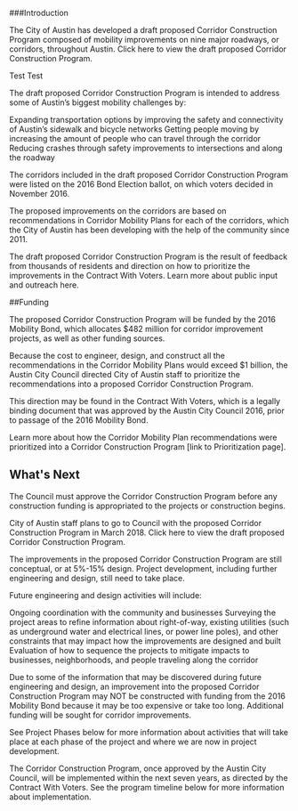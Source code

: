 ###Introduction

 
The City of Austin has developed a draft proposed Corridor Construction Program composed of mobility improvements on nine major roadways, or corridors, throughout Austin. Click here to view the draft proposed Corridor Construction Program.

Test Test

The draft proposed Corridor Construction Program is intended to address some of Austin’s biggest mobility challenges by:

Expanding transportation options by improving the safety and connectivity of Austin’s sidewalk and bicycle networks
Getting people moving by increasing the amount of people who can travel through the corridor
Reducing crashes through safety improvements to intersections and along the roadway

The corridors included in the draft proposed Corridor Construction Program were listed on the 2016 Bond Election ballot, on which voters decided in November 2016.

The proposed improvements on the corridors are based on recommendations in Corridor Mobility Plans for each of the corridors, which the City of Austin has been developing with the help of the community since 2011.

The draft proposed Corridor Construction Program is the result of feedback from thousands of residents and direction on how to prioritize the improvements in the Contract With Voters. Learn more about public input and outreach here.

##Funding

The proposed Corridor Construction Program will be funded by the 2016 Mobility Bond, which allocates $482 million for corridor improvement projects, as well as other funding sources.

Because the cost to engineer, design, and construct all the recommendations in the Corridor Mobility Plans would exceed $1 billion, the Austin City Council directed City of Austin staff to prioritize the recommendations into a proposed Corridor Construction Program.

This direction may be found in the Contract With Voters, which is a legally binding document that was approved by the Austin City Council 2016, prior to passage of the 2016 Mobility Bond.

Learn more about how the Corridor Mobility Plan recommendations were prioritized into a Corridor Construction Program [link to Prioritization page].


## What's Next


The Council must approve the Corridor Construction Program before any construction funding is appropriated to the projects or construction begins.

City of Austin staff plans to go to Council with the proposed Corridor Construction Program in March 2018. Click here to view the draft proposed Corridor Construction Program.

The improvements in the proposed Corridor Construction Program are still conceptual, or at 5%-15% design. Project development, including further engineering and design, still need to take place.

Future engineering and design activities will include:

Ongoing coordination with the community and businesses
Surveying the project areas to refine information about right-of-way, existing utilities (such as underground water and electrical lines, or power line poles), and other constraints that may impact how the improvements are designed and built
Evaluation of how to sequence the projects to mitigate impacts to businesses, neighborhoods, and people traveling along the corridor

Due to some of the information that may be discovered during future engineering and design, an improvement into the proposed Corridor Construction Program may NOT be constructed with funding from the 2016 Mobility Bond because it may be too expensive or take too long. Additional funding will be sought for corridor improvements.

See Project Phases below for more information about activities that will take place at each phase of the project and where we are now in project development.

The Corridor Construction Program, once approved by the Austin City Council, will be implemented within the next seven years, as directed by the Contract With Voters. See the program timeline below for more information about implementation.
